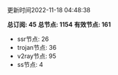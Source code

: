更新时间2022-11-18 04:48:38

**总订阅: 45**
**总节点: 1154**
**有效节点: 161**
- ssr节点: 26
- trojan节点: 36
- v2ray节点: 95
- ss节点: 4
